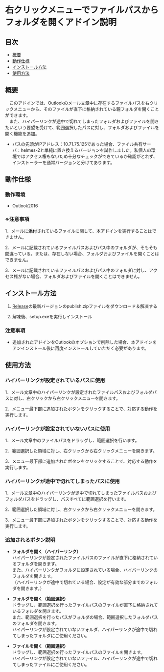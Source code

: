 # 右クリックメニューでファイルパスからフォルダを開くアドイン説明

## 目次

* [概要](https://github.com/yus-sasaki/OutlookAddIn_FolderOpen/blob/main/README.md#%E6%A6%82%E8%A6%81)
* [動作仕様](https://github.com/yus-sasaki/OutlookAddIn_FolderOpen#%E5%8B%95%E4%BD%9C%E4%BB%95%E6%A7%98)
* [インストール方法](https://github.com/yus-sasaki/OutlookAddIn_FolderOpen#%E3%82%A4%E3%83%B3%E3%82%B9%E3%83%88%E3%83%BC%E3%83%AB%E6%96%B9%E6%B3%95)
* [使用方法](https://github.com/yus-sasaki/OutlookAddIn_FolderOpen#%E5%8B%95%E4%BD%9C%E4%BB%95%E6%A7%98)


## 概要
　このアドインでは、Outlookのメール文章中に存在するファイルパスを右クリックメニューから、そのファイルが直下に格納されている親フォルダを開くことができます。  
　また、ハイパーリンクが途中で切れてしまったフォルダおよびファイルを開きたいという要望を受けて、範囲選択したパスに対し、フォルダおよびファイルを開く機能を追加。
* パスの先頭がIPアドレス：10.71.75.125であった場合、ファイル共有サーバ：helmes-2と単純に置き換えるバージョンを試作しました。私個人の環境ではアクセス権もないため十分なチェックができているか確認がとれず、インストーラーを通常バージョンと分けてあります。

## 動作仕様

### 動作環境
* Outlook2016

### ※注意事項
1．メールに**添付**されているファイルに関して、本アドインを実行することはできません。

2．メールに記載されているファイルパスおよびパス中のフォルダが、そもそも間違っている。または、存在しない場合、フォルダおよびファイルを開くことはできません。

3．メールに記載されているファイルパスおよびパス中のフォルダに対し、アクセス権がない場合、フォルダおよびファイルを開くことはできません。

## インストール方法
1. [Release](https://github.com/yus-sasaki/OutlookAddIn_FolderOpen/releases)の最新バージョンのpublish.zipファイルをダウンロード＆解凍する  

2. 解凍後、setup.exeを実行しインストール
 
### 注意事項
* 追加されたアドインをOutlookのオプションで削除した場合、本アドインをアンインストール後に再度インストールしていただく必要があります。

## 使用方法

### ハイパーリンクが設定されているパスに使用
1．メール文章中のハイパーリンクが設定されたファイルパスおよびフォルダパスに対し、右クリックから右クリックメニューを開きます。

2．メニュー最下部に追加されたボタンをクリックすることで、対応する動作を実行します。

### ハイパーリンクが設定されていないパスに使用
1．メール文章中のファイルパスをドラッグし、範囲選択を行います。

2．範囲選択した領域に対し、右クリックから右クリックメニューを開きます。

3．メニュー最下部に追加されたボタンをクリックすることで、対応する動作を実行します。

### ハイパーリンクが途中で切れてしまったパスに使用
1．メール文章中のハイパーリンクが途中で切れてしまったファイルパスおよびフォルダパスをドラッグし、パスすべてに範囲選択を行います。

2．範囲選択した領域に対し、右クリックから右クリックメニューを開きます。

3．メニュー最下部に追加されたボタンをクリックすることで、対応する動作を実行します。

### 追加されるボタン説明
* **フォルダを開く（ハイパーリンク）**  
  ハイパーリンクが設定されたファイルパスのファイルが直下に格納されているフォルダを開きます。   
  また、ハイパーリンクがフォルダに設定されている場合、ハイパーリンクのフォルダを開きます。  
  （ハイパーリンクが途中で切れている場合、設定が有効な部分までのフォルダを開きます。）

* **フォルダを開く（範囲選択）**    
  ドラッグし、範囲選択を行ったファイルパスのファイルが直下に格納されているフォルダを開きます。  
  また、範囲選択を行ったパスがフォルダの場合、範囲選択したフォルダパスのフォルダを開きます。  
  ハイパーリンクが設定されていないフォルダ、ハイパーリンクが途中で切れてしまったフォルダにご使用ください。

* **ファイルを開く（範囲選択）**  
  ドラッグし、範囲選択を行ったファイルパスのファイルを開きます。  
  ハイパーリンクが設定されていないファイル、ハイパーリンクが途中で切れてしまったファイルにご使用ください。

